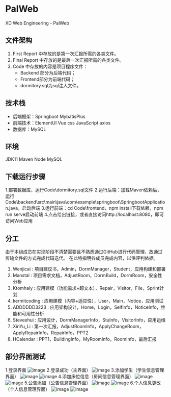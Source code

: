 # PalWeb
XD Web Engineering - PalWeb 

## 文件架构
1. First Report 中存放的是第一次汇报所需的各类文件。
2. Final Report 中存放的是最后一次汇报所需的各类文件。
3. Code 中存放的内容是项目程序文件：
   - Backend 部分为后端代码；
   - Frontend部分为前端代码； 
   - dormitory.sql为sql注入文件。

## 技术栈
- 后端框架：Springboot MybatisPlus
- ​前端技术：ElementUI Vue css JavaScript axios
- 数据库：MySQL

## 环境
JDK11 Maven Node MySQL

## 下载运行步骤
1.部署数据库，运行Code\dormitory.sql文件
2.运行后端：加载Maven依赖后，运行Code\backend\src\main\java\com\example\springboot\SpringbootApplication.java，启动后端
3.运行前端：cd Code\frontend，npm install下载依赖，npm run serve启动前端
4.点击给出链接，或者直接访问http://localhost:8080，即可访问Web应用

## 分工
由于本组成员在实现阶段不清楚需要且不熟悉通过GitHub进行代码管理，故通过传输文件的方式完成代码迭代。
在此特指明各成员完成内容，以供评判依据。
1. Wenjicai : 项目建议书，Admin，DormManager，Student，应用构建和部署
2. Manstal : 项目需求文档，AdjustRoom，DormBuild，DormRoom，安全性分析
3. Ktomhaly : 应用建模（功能需求+超文本），Repair，Visitor，File，Sprint计划
4. kermitcoding : 应用建模（内容+适应性），User，Main，Notice，应用测试
5. ADDDDDD3223 : 应用架构设计，Home，Login，SelfInfo，NoticeInfo，性能和可用性分析
6. Steveehui : 应用设计，DormManagerInfo，StuInfo，VisitorInfo，应用运维
7. XinYu_Li : 第一次汇报，AdjustRoomInfo，ApplyChangeRoom，ApplyRepairInfo，RepairInfo，PPT2
8. HCalendar : PPT1，BuildingInfo，MyRoomInfo，RoomInfo，最后汇报

## 部分界面测试
1.登录界面
![image](https://github.com/HCalendar/PalWeb/assets/147027924/ef2782e7-a7d8-4526-a39a-7295ff825000)
2.登录成功（主界面）
![image](https://github.com/HCalendar/PalWeb/assets/147027924/59b41150-60ac-44ca-8a86-197d4967ef59)
3.添加学生（学生信息管理界面）
![image](https://github.com/HCalendar/PalWeb/assets/147027924/596c2d69-1eef-4702-ad73-fd47c18d3628)
![image](https://github.com/HCalendar/PalWeb/assets/147027924/648be9d7-6b7c-494b-b63d-c3577c8f9b42)
4.添加床位信息（房间信息管理界面）
![image](https://github.com/HCalendar/PalWeb/assets/147027924/45f59abc-85d2-437f-af64-8684c46e38aa)
![image](https://github.com/HCalendar/PalWeb/assets/147027924/69b29291-3245-4901-ad2e-f5791df64c89)
5.公告添加（公告信息管理界面）
![image](https://github.com/HCalendar/PalWeb/assets/147027924/9d3c20cd-16e5-49fe-b36a-b8b430147773)
![image](https://github.com/HCalendar/PalWeb/assets/147027924/bd3e7eae-47ec-42f4-8142-e08b1a1f3481)
6.个人信息更改（个人信息管理界面）
![image](https://github.com/HCalendar/PalWeb/assets/147027924/66465680-4fcc-442c-8608-2d644c7c3a65)
![image](https://github.com/HCalendar/PalWeb/assets/147027924/645b7f35-a7f1-4bd2-ad99-17d615d47280)

